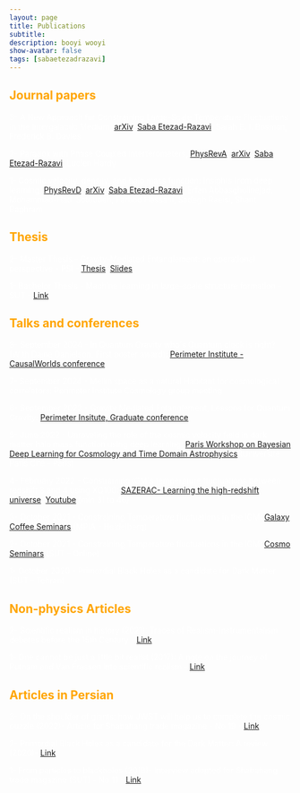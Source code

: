 ```yaml
---
layout: page
title: Publications
subtitle: 
description: booyi wooyi
show-avatar: false
tags: [sabaetezadrazavi]
---
```



<style>{color:White;}</style>
 
<style>H1{color:White;}</style>
<style>H2{color:White;}</style>
<style>H3{color:White;}</style>
<style>p{color:White;}</style>


## <span style="color:orange"> Journal papers </span>

3- A New Approach for Constraining Large-Scale Temperature Fluctuations in the Intergalactic Medium, [arXiv](https://arxiv.org/abs/2501.05575), [Saba Etezad-Razavi](https://orcid.org/0000-0001-7542-8915), Sarah E. I. Bosman, Frederick B. Davies

2- Paradox with Phase Coupled Interferometers, [PhysRevA](https://journals.aps.org/pra/abstract/10.1103/PhysRevA.110.042214), [arXiv](https://arxiv.org/abs/2305.14241),
[Saba Etezad-Razavi](https://orcid.org/0000-0001-7542-8915), Lucien Hardy

1- Cosmic velocity, density, and halo mass function: Insights from deep learning, [PhysRevD](https://journals.aps.org/prd/abstract/10.1103/PhysRevD.111.043521), [arXiv](https://arxiv.org/abs/2112.14743), 
[Saba Etezad-Razavi](https://orcid.org/0000-0001-7542-8915), Erfan Abbasgholinejad, Mohammad-Hadi Sotoudeh, Farbod Hassani, Sadegh Raeisi, Shant Baghram


## <span style="color:orange"> Thesis </span> 

2- Master Thesis - Gravity-Mediated Entanglement: an operational perspective - PSI - [Thesis](https://drive.google.com/file/d/1INS5vYLbau4n2yRk1p7tj2mG9bXZw_D2/view?usp=sharing), [Slides](https://drive.google.com/file/d/1dNzHa9Cm5iZc_LqhIMH8_mMAhV2fhhzc/view?usp=sharing)

1- Bachelor Thesis - Machine learning in large-scale structure formation - SUT  - [Link]()


## <span style="color:orange"> Talks and conferences </span>

8- September 2024 - In Quantum Gravity who's Quantum clock is right? (With Daine Danielson, First poster award): [Perimeter Institute - CausalWorlds conference](https://events.perimeterinstitute.ca/event/69/overview)

7- September 2024 - Mellin space as a natural Habitant for cosmological correlators: Perimeter Institute Cosmology group meeting

6- September 2023 - Gravity Mediated Entanglement, Lessons for Quantum Gravity: [Perimeter Insitute, Graduate conference](https://events.perimeterinstitute.ca/event/49/timetable/#20230914) 

5- June 2022 - Unraveling the role of the cosmic velocity field in dark matter halo mass function using deep learning: [Paris Workshop on Bayesian Deep Learning for Cosmology and Time Domain Astrophysics](https://indico.in2p3.fr/event/26887/contributions/111747/) (Université Paris Cité - Paris)

4- February 2022 - Constraining IGM's temperature fluctuations between redshift 3 and 4 using XQ100: [SAZERAC- Learning the high-redshift universe](http://sazerac-conference.org/SIPS2122/3.html), [Youtube](https://www.youtube.com/watch?v=BFwia93NuAc) (min 31 to 46)

3- October 2021 - Constraining Temperature fluctuations in the IGM: [Galaxy Coffee Seminars](https://www2.mpia-hd.mpg.de/GC/GCwiki/) (MPIA - Heidelberg)

2- October 2021 - Constraining Temperature fluctuations in the IGM: [Cosmo Seminars](http://physics.sharif.edu/~cosmology/) (SUT - Online)

1- October 2020 - Primordial Black Holes as a candidate for Dark Matter (SUT - Tehran)


## <span style="color:orange"> Non-physics Articles </span>

2- Scientific realism in history (2021): Traces of Realism-Instrumentalism debates before the 15th Century - [Link](https://docs.google.com/document/d/1ZhkaS0UaXGLXVZG6onUmAAep1eP72Cid/edit?usp=sharing&ouid=107307546049479376372&rtpof=true&sd=true)

1- One cannot be just a little bit realist (2017): A note on the journey of Putnam and Van Frassen into scientific realism - [Link](https://docs.google.com/document/d/1kit9QH-gS0_EXK2YhMU88lRN3fs6241v/edit?usp=sharing&ouid=107307546049479376372&rtpof=true&sd=true)


## <span style="color:orange"> Articles in Persian </span>

3- On the shoulder of giants: how JWST will help us to complete the cosmic puzzle (2022)- Article for Shabahang trade magazine - No 19 - [Link]()

2- Primordial Black Holes as a candidate for the Dark Matter: A review (2020)- [Link](https://drive.google.com/file/d/11icV0AeNbdv6Em0-goNTvX-j3kfPG1Qz/view?usp=sharing)

1- From particles to blackholes (2018)- Interview adopted for Shabahang trade magazine (SUT) - No 11 - [Link](https://spssa.ir/wp-content/uploads/2021/11/11.pdf)


